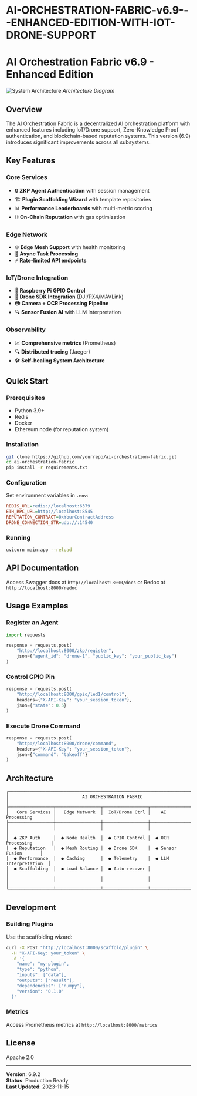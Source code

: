 # AI-ORCHESTRATION-FABRIC-v6.9---ENHANCED-EDITION-WITH-IOT-DRONE-SUPPORT





# AI Orchestration Fabric v6.9 - Enhanced Edition

![System Architecture](https://i.imgur.com/placeholder.png) *Architecture Diagram*

## Overview

The AI Orchestration Fabric is a decentralized AI orchestration platform with enhanced features including IoT/Drone support, Zero-Knowledge Proof authentication, and blockchain-based reputation systems. This version (6.9) introduces significant improvements across all subsystems.

## Key Features

### Core Services
- 🔒 **ZKP Agent Authentication** with session management
- 🏗 **Plugin Scaffolding Wizard** with template repositories
- 📊 **Performance Leaderboards** with multi-metric scoring
- ⛓ **On-Chain Reputation** with gas optimization

### Edge Network
- 🌐 **Edge Mesh Support** with health monitoring
- 🔄 **Async Task Processing**
- ⚡ **Rate-limited API endpoints**

### IoT/Drone Integration
- 🍓 **Raspberry Pi GPIO Control**
- 🚁 **Drone SDK Integration** (DJI/PX4/MAVLink)
- 📷 **Camera + OCR Processing Pipeline**
- 🔍 **Sensor Fusion AI** with LLM Interpretation

### Observability
- 📈 **Comprehensive metrics** (Prometheus)
- 🔍 **Distributed tracing** (Jaeger)
- 🛠 **Self-healing System Architecture**

## Quick Start

### Prerequisites
- Python 3.9+
- Redis
- Docker
- Ethereum node (for reputation system)

### Installation
```bash
git clone https://github.com/yourrepo/ai-orchestration-fabric.git
cd ai-orchestration-fabric
pip install -r requirements.txt
```

### Configuration
Set environment variables in `.env`:
```ini
REDIS_URL=redis://localhost:6379
ETH_RPC_URL=http://localhost:8545
REPUTATION_CONTRACT=0xYourContractAddress
DRONE_CONNECTION_STR=udp://:14540
```

### Running
```bash
uvicorn main:app --reload
```

## API Documentation

Access Swagger docs at `http://localhost:8000/docs` or Redoc at `http://localhost:8000/redoc`

## Usage Examples

### Register an Agent
```python
import requests

response = requests.post(
    "http://localhost:8000/zkp/register",
    json={"agent_id": "drone-1", "public_key": "your_public_key"}
)
```

### Control GPIO Pin
```python
response = requests.post(
    "http://localhost:8000/gpio/led1/control",
    headers={"X-API-Key": "your_session_token"},
    json={"state": 0.5}
)
```

### Execute Drone Command
```python
response = requests.post(
    "http://localhost:8000/drone/command",
    headers={"X-API-Key": "your_session_token"},
    json={"command": "takeoff"}
)
```

## Architecture

```
┌───────────────────────────────────────────────────────────────────────────────┐
│                            AI ORCHESTRATION FABRIC                            │
├─────────────────┬─────────────────┬─────────────────┬─────────────────────────┤
│   Core Services │   Edge Network  │  IoT/Drone Ctrl │    AI Processing        │
├─────────────────┼─────────────────┼─────────────────┼─────────────────────────┤
│                 │                 │                 │                         │
│  ● ZKP Auth     │  ● Node Health  │  ● GPIO Control │  ● OCR Processing       │
│  ● Reputation   │  ● Mesh Routing │  ● Drone SDK    │  ● Sensor Fusion       │
│  ● Performance  │  ● Caching      │  ● Telemetry    │  ● LLM Interpretation  │
│  ● Scaffolding  │  ● Load Balance │  ● Auto-recover │                         │
│                 │                 │                 │                         │
└─────────────────┴─────────────────┴─────────────────┴─────────────────────────┘
```

## Development

### Building Plugins
Use the scaffolding wizard:
```bash
curl -X POST "http://localhost:8000/scaffold/plugin" \
  -H "X-API-Key: your_token" \
  -d '{
    "name": "my-plugin",
    "type": "python",
    "inputs": ["data"],
    "outputs": ["result"],
    "dependencies": ["numpy"],
    "version": "0.1.0"
  }'
```

### Metrics
Access Prometheus metrics at `http://localhost:8000/metrics`

## License

Apache 2.0

---

**Version**: 6.9.2  
**Status**: Production Ready  
**Last Updated**: 2023-11-15
